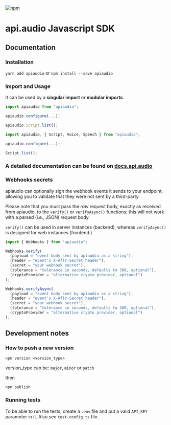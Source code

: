 [![npm](https://img.shields.io/npm/v/apiaudio?style=for-the-badge)](https://www.npmjs.com/package/apiaudio)

# api.audio Javascript SDK

## Documentation

### Installation

`yarn add apiaudio` or `npm install --save apiaudio`

### Import and Usage

It can be used by a **singular import** or **modular imports**.

```javascript
import apiaudio from "apiaudio";

apiaudio.configure(...);

apiaudio.Script.list();
```

```javascript
import apiaudio, { Script, Voice, Speech } from "apiaudio";

apiaudio.configure(...);

Script.list();
```

### **A detailed documentation can be found on [docs.api.audio](https://docs.api.audio)**

### Webhooks secrets

apiaudio can optionally sign the webhook events it sends to your endpoint, allowing you to validate that they were not sent by a third-party.

Please note that you must pass the _raw_ request body, exactly as received from apiaudio, to the `verify()` or `verifyAsync()` functions; this will not work with a parsed (i.e., JSON) request body.

`verify()` can be used in server instances (backend), whereas `verifyAsync()` is designed for web instances (frontend.)

```javascript
import { Webhooks } from "apiaudio";

Webhooks.verify(
  (payload = "event body sent by apiaudio as a string"),
  (header = "event's X-Aflr-Secret header"),
  (secret = "your webhook secret"),
  (tolerance = "tolerance in seconds, defaults to 300, optional"),
  (cryptoProvider = "alternative crypto provider, optional")
);

Webhooks.verifyAsync(
  (payload = "event body sent by apiaudio as a string"),
  (header = "event's X-Aflr-Secret header"),
  (secret = "your webhook secret"),
  (tolerance = "tolerance in seconds, defaults to 300, optional"),
  (cryptoProvider = "alternative crypto provider, optional")
);
```

## Development notes

### How to push a new version

`npm version <version_type>`

version_type can be: `major`, `minor` or `patch`

then

`npm publish`

### Running tests

To be able to run the tests, create a `.env` file and put a valid `API_KEY` parameter in it. Also see `test-config.ts` file.
